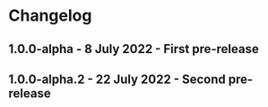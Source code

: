 # Changelog

## 1.0.0-alpha - 8 July 2022 - First pre-release

## 1.0.0-alpha.2 - 22 July 2022 - Second pre-release
